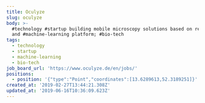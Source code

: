 ```yaml
---
title: Oculyze
slug: oculyze
body: >-
  #technology #startup building mobile microscopy solutions based on recognition
  and #machine-learning platform; #bio-tech
tags:
  - technology
  - startup
  - machine-learning
  - bio-tech
job_board_url: 'https://www.oculyze.de/en/jobs/'
positions:
  - position: '{"type":"Point","coordinates":[13.6289613,52.3189251]}'
created_at: '2019-02-27T13:44:21.308Z'
updated_at: '2019-06-16T10:36:09.623Z'
---
```


